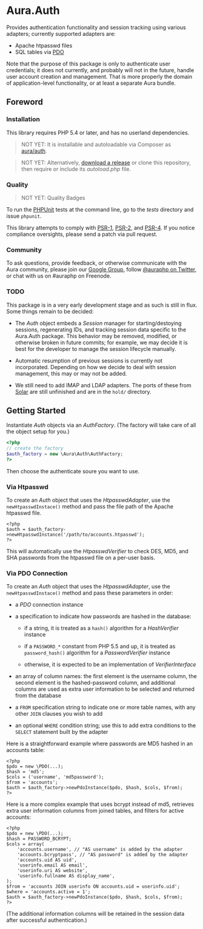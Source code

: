 # Aura.Auth

Provides authentication functionality and session tracking using various adapters; currently supported adapters are:

- Apache htpasswd files
- SQL tables via [PDO](http://php.net/pdo)

Note that the purpose of this package is only to authenticate user credentials; it does not currently, and probably will not in the future, handle user account creation and management. That is more properly the domain of application-level functionality, or at least a separate Aura bundle.

## Foreword

### Installation

This library requires PHP 5.4 or later, and has no userland dependencies.

> NOT YET: It is installable and autoloadable via Composer as [aura/auth](https://packagist.org/packages/aura/auth).

> NOT YET: Alternatively, [download a release](https://github.com/auraphp/Aura.Auth/releases) or clone this repository, then require or include its _autoload.php_ file.

### Quality

> NOT YET: Quality Badges

To run the [PHPUnit][] tests at the command line, go to the _tests_ directory and issue `phpunit`.

This library attempts to comply with [PSR-1][], [PSR-2][], and [PSR-4][]. If
you notice compliance oversights, please send a patch via pull request.

[PHPUnit]: http://phpunit.de/manual/
[PSR-1]: https://github.com/php-fig/fig-standards/blob/master/accepted/PSR-1-basic-coding-standard.md
[PSR-2]: https://github.com/php-fig/fig-standards/blob/master/accepted/PSR-2-coding-style-guide.md
[PSR-4]: https://github.com/php-fig/fig-standards/blob/master/accepted/PSR-4-autoloader.md


### Community

To ask questions, provide feedback, or otherwise communicate with the Aura community, please join our [Google Group](http://groups.google.com/group/auraphp), follow [@auraphp on Twitter](http://twitter.com/auraphp), or chat with us on #auraphp on Freenode.

### TODO

This package is in a very early development stage and as such is still in flux. Some things remain to be decided:

- The _Auth_ object embeds a _Session_ manager for starting/destoying sessions, regenerating IDs, and tracking session data specific to the Aura.Auth package. This behavior may be removed, modified, or otherwise broken in future commits; for example, we may decide it is best for the developer to manage the session lifecycle manually.

- Automatic resumption of previous sessions is currently not incorporated. Depending on how we decide to deal with session management, this may or may not be added.

- We still need to add IMAP and LDAP adapters. The ports of these from [Solar](http://solarphp.com) are still unfinished and are in the `hold/` directory.


## Getting Started

Instantiate _Auth_ objects via an _AuthFactory_. (The factory will take care of all the object setup for you.)

```php
<?php
// create the factory
$auth_factory = new \Aura\Auth\AuthFactory;
?>
```

Then choose the authenticate soure you want to use.

### Via Htpasswd

To create an _Auth_ object that uses the _HtpasswdAdapter_, use the `newHtpasswdInstace()` method and pass the file path of the Apache htpasswd file.

```
<?php
$auth = $auth_factory->newHtpasswdInstance('/path/to/accounts.htpasswd');
?>
```

This will automatically use the _HtpasswdVerifier_ to check DES, MD5, and SHA passwords from the htpasswd file on a per-user basis.


### Via PDO Connection

To create an _Auth_ object that uses the _HtpasswdAdapter_, use the `newHtpasswdInstace()` method and pass these parameters in order:

- a _PDO_ connection instance

- a specification to indicate how passwords are hashed in the database:

    - if a string, it is treated as a `hash()` algorithm for a _HashVerifier_ instance

    - if a `PASSWORD_*` constant from PHP 5.5 and up, it is treated as `password_hash()` algorithm for a _PasswordVerifier_ instance

    - otherwise, it is expected to be an implementation of _VerifierInterface_

- an array of column names: the first element is the username column, the second element is the hashed-password column, and additional columns are used as extra user information to be selected and returned from the database

- a `FROM` specification string to indicate one or more table names, with any other `JOIN` clauses you wish to add

- an optional `WHERE` condition string; use this to add extra conditions to the `SELECT` statement built by the adapter

Here is a straightforward example where passwords are MD5 hashed in an accounts table:

```
<?php
$pdo = new \PDO(...);
$hash = 'md5';
$cols = ('username', 'md5password');
$from = 'accounts';
$auth = $auth_factory->newPdoInstance($pdo, $hash, $cols, $from);
?>
```

Here is a more complex example that uses bcrypt instead of md5, retrieves extra user information columns from joined tables, and filters for active accounts:

```
<?php
$pdo = new \PDO(...);
$hash = PASSWORD_BCRYPT;
$cols = array(
    'accounts.username', // "AS username" is added by the adapter
    'accounts.bcryptpass', // "AS password" is added by the adapter
    'accounts.uid AS uid',
    'userinfo.email AS email',
    'userinfo.uri AS website',
    'userinfo.fullname AS display_name',
);
$from = 'accounts JOIN userinfo ON accounts.uid = userinfo.uid';
$where = 'accounts.active = 1';
$auth = $auth_factory->newPdoInstance($pdo, $hash, $cols, $from);
?>
```

(The additional information columns will be retained in the session data after successful authentication.)

